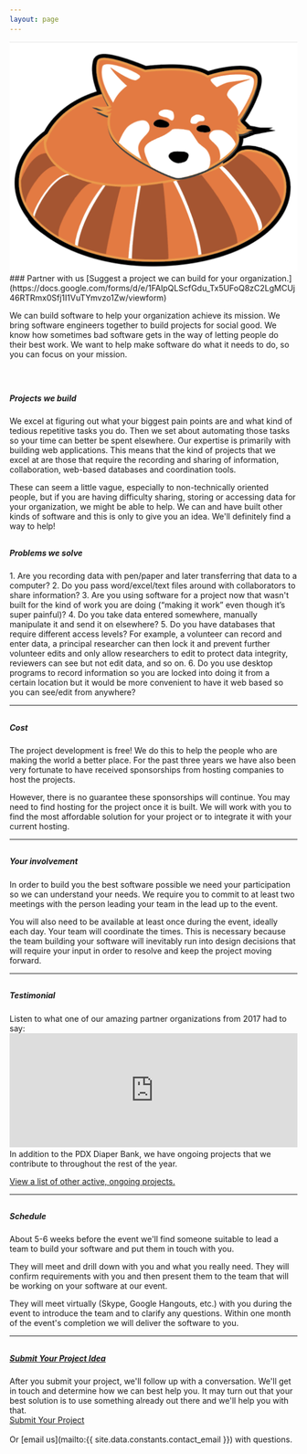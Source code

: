 ```yaml
---
layout: page
---
```

<div class="col-md-4 col-sm-4 hidden-xs" markdown="1">
  <img class="img-responsive" src="/assets/img/renee.png" alt="ruby-by-the-bay" />
</div>
<div class="col-md-8 col-sm-8" markdown="1">
### Partner with us
[Suggest a project we can build for your organization.](https://docs.google.com/forms/d/e/1FAIpQLScfGdu_Tx5UFoQ8zC2LgMCUj46RTRmx0Sfj1I1VuTYmvzo1Zw/viewform)

We can build software to help your organization achieve its mission. We bring software engineers together to build projects for social good. We know how sometimes bad software gets in the way of letting people do their best work. We want to help make software do what it needs to do, so you can focus on your mission.
</div>

&nbsp;

<div class="col-md-6" markdown="1">
  <div class="center">
    <h2><div class="highlight icon icon-education-science-11"></div></h2>
    <h5 class="center">Projects we build</h5>
  </div>
  We excel at figuring out what your biggest pain points are and what kind of tedious repetitive tasks you do. Then we set about automating those tasks so your time can better be spent elsewhere. Our expertise is primarily with building web applications. This means that the kind of projects that we excel at are those that require the recording and sharing of information, collaboration, web-based databases and coordination tools.

  These can seem a little vague, especially to non-technically oriented people, but if you are having difficulty sharing, storing or accessing data for your organization, we might be able to help.
  We can and have built other kinds of software and this is only to give you an idea. We'll definitely find a way to help!
</div>

<div class="col-md-6" markdown="1">
  <div class="center">
    <h2><div class="highlight icon icon-ecology-09"></div></h2>
    <h5 class="center">Problems we solve</h5>
  </div>
  1. Are you recording data with pen/paper and later transferring that data to a computer?
  2. Do you pass word/excel/text files around with collaborators to share information?
  3. Are you using software for a project now that wasn't built for the kind of work you are doing (“making it work” even though it’s super painful)?
  4. Do you take data entered somewhere, manually manipulate it and send it on elsewhere?
  5. Do you have databases that require different access levels? For example, a volunteer can record and enter data, a principal researcher can then lock it and prevent further volunteer edits and only allow researchers to edit to protect data integrity, reviewers can see but not edit data, and so on.
  6. Do you use desktop programs to record information so you are locked into doing it from a certain location but it would be more convenient to have it web based so you can see/edit from anywhere?
</div>

<div class="col-md-6" markdown="1">
  <hr>
  <div class="center">
    <h2><div class="highlight icon icon-seo-icons-38"></div></h2>
    <h5 class="center">Cost</h5>
  </div>
  The project development is free! We do this to help the people who are making the world a better place. For the past three years we have also been very fortunate to have received sponsorships from hosting companies to host the projects.

  However, there is no guarantee these sponsorships will continue. You may need to find hosting for the project once it is built. We will work with you to find the most affordable solution for your project or to integrate it with your current hosting.
</div>

<div class="col-md-6" markdown="1">
  <hr>
  <div class="center">
    <h2><div class="highlight icon icon-faces-users-04"></div></h2>
    <h5 class="center">Your involvement</h5>
  </div>
  In order to build you the best software possible we need your participation so we can understand your needs. We require you to commit to at least two meetings with the person leading your team in the lead up to the event.

  You will also need to be available at least once during the event, ideally each day. Your team will coordinate the times. This is necessary because the team building your software will inevitably run into design decisions that will require your input in order to resolve and keep the project moving forward.
</div>

<div class="col-md-4" markdown="1">
  <hr>
  <div class="center">
    <h2><div class="highlight icon icon-chat-messages-04"></div></h2>
    <h5 class="center">Testimonial</h5>
  </div>
  Listen to what one of our amazing partner organizations from 2017 had to say:
  <iframe width="100%" height="200px" src="https://www.youtube.com/embed/kON0NSr6qk8" frameborder="0" allowfullscreen></iframe>
  <br>
  In addition to the PDX Diaper Bank, we have ongoing projects that we contribute to throughout the rest of the year.

  [View a list of other active, ongoing projects.](/projects.html)
</div>

<div class="col-md-4" markdown="1">
  <hr>
  <div class="center">
    <h2><div class="highlight icon icon-seo-icons-31"></div></h2>
    <h5 class="center">Schedule</h5>
  </div>
  About 5-6 weeks before the event we'll find someone suitable to lead a team to build your software and put them in touch with you.

  They will meet and drill down with you and what you really need. They will confirm requirements with you and then present them to the team that will be working on your software at our event.

  They will meet virtually (Skype, Google Hangouts, etc.) with you during the event to introduce the team and to clarify any questions.
  Within one month of the event's completion we will deliver the software to you.
</div>

<div class="col-md-4" markdown="1">
  <hr>
  <div class="center">
    <h2><div class="highlight icon icon-badges-votes-10"></div></h2>
    <h5 class="center"><a href="https://docs.google.com/forms/d/e/1FAIpQLScfGdu_Tx5UFoQ8zC2LgMCUj46RTRmx0Sfj1I1VuTYmvzo1Zw/viewform">Submit Your Project Idea</a></h5>
  </div>
After you submit your project, we'll follow up with a conversation. We'll get in touch and determine how we can best help you. It may turn out that your best solution is to use something already out there and we'll help you with that.

<div class="center btn-wrapper">
<a href="https://docs.google.com/forms/d/e/1FAIpQLScfGdu_Tx5UFoQ8zC2LgMCUj46RTRmx0Sfj1I1VuTYmvzo1Zw/viewform" class="btn btn-sm btn-primary">Submit Your Project</a>
</div>
<br>
Or [email us](mailto:{{ site.data.constants.contact_email }}) with questions.
</div>